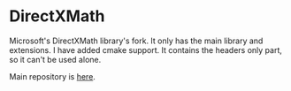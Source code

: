 # DirectXMath
Microsoft's DirectXMath library's fork. It only has the main library and extensions. I have added cmake support. It contains the headers only part, so it can't be used alone.

Main repository is [here](https://github.com/microsoft/DirectXMath).
